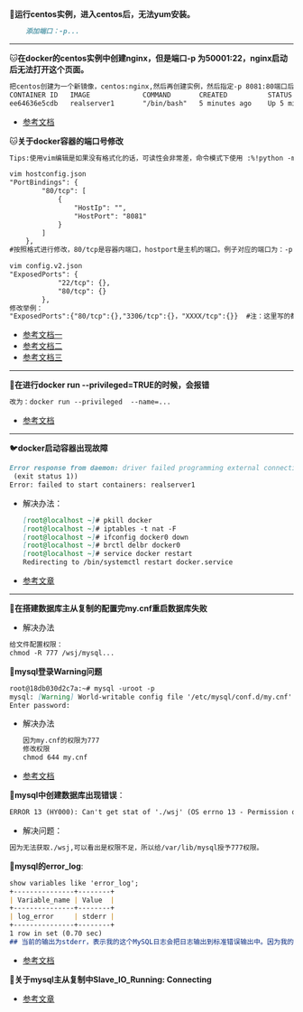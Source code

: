🐷**运行centos实例，进入centos后，无法yum安装。**

```md
    添加端口：-p...
```

---

🐱**在docker的centos实例中创建nginx，但是端口-p 为50001:22，nginx启动后无法打开这个页面。**

```md
把centos创建为一个新镜像，centos:nginx,然后再创建实例，然后指定-p 8081:80端口后，即可打开nginx访问页面。
CONTAINER ID   IMAGE             COMMAND       CREATED          STATUS          PORTS                                           NAMES
ee64636e5cdb   realserver1       "/bin/bash"   5 minutes ago    Up 5 minutes    22/tcp, 0.0.0.0:8081->80/tcp, :::8081->80/tcp   realserver3
```

- [参考文档](https://blog.csdn.net/weixin_53466908/article/details/123754732?)

🐱**关于docker容器的端口号修改**

```md
Tips:使用vim编辑是如果没有格式化的话，可读性会非常差，命令模式下使用 :%!python -m json.tool 格式化json文档会非常舒服

vim hostconfig.json
"PortBindings": {
        "80/tcp": [
            {
                "HostIp": "",
                "HostPort": "8081"
            }
        ]
    },
#按照格式进行修改，80/tcp是容器内端口，hostport是主机的端口。例子对应的端口为：-p 8081:80

vim config.v2.json
"ExposedPorts": {
            "22/tcp": {},
            "80/tcp": {}
        },
修改举例：
"ExposedPorts":{"80/tcp":{},"3306/tcp":{}，"XXXX/tcp":{}}  #注：这里写的都是容器内的端口
```

- [参考文档一](https://www.likecs.com/show-307526880.html#sc=374)
- [参考文档二](https://blog.csdn.net/weixin_43865008/article/details/122111611?)
- [参考文档三](https://blog.csdn.net/weixin_46152207/article/details/113684674?)

---

🦋**在进行docker run --privileged=TRUE的时候，会报错**

```md
改为：docker run --privileged  --name=...
```

- [参考文档](https://blog.csdn.net/halcyonbaby/article/details/43499409)

---

🐦**docker启动容器出现故障**

```md
Error response from daemon: driver failed programming external connectivity on endpoint realserver1 (1c192ad75c52464cb0d869786a1d5e1daa6d7bc741ecaa23bf44e6e9e519afc6):  (iptables failed: iptables --wait -t nat -A DOCKER -p tcp -d 0/0 --dport 8081 -j DNAT --to-destination 172.17.0.2:80 ! -i docker0: iptables: No chain/target/match by that name.
 (exit status 1))
Error: failed to start containers: realserver1
```

- 解决办法：
  ```md
  [root@localhost ~]# pkill docker
  [root@localhost ~]# iptables -t nat -F
  [root@localhost ~]# ifconfig docker0 down
  [root@localhost ~]# brctl delbr docker0
  [root@localhost ~]# service docker restart
  Redirecting to /bin/systemctl restart docker.service
  ```
- [参考文章](https://www.zengjunpeng.com/?id=90)

---

🍉**在搭建数据库主从复制的配置完my.cnf重启数据库失败**

- 解决办法

```md
给文件配置权限：
chmod -R 777 /wsj/mysql...
```

🍎**mysql登录Warning问题**

```md
root@18db030d2c7a:~# mysql -uroot -p
mysql: [Warning] World-writable config file '/etc/mysql/conf.d/my.cnf' is ignored.
Enter password: 
```

- 解决办法
  ```md
  因为my.cnf的权限为777
  修改权限
  chmod 644 my.cnf
  ```
- [参考文档](https://blog.csdn.net/u010033674/article/details/104450663?)

🍌**mysql中创建数据库出现错误**：

```md
ERROR 13 (HY000): Can't get stat of './wsj' (OS errno 13 - Permission denied)
```

- 解决问题：

```md
因为无法获取./wsj,可以看出是权限不足，所以给/var/lib/mysql授予777权限。
```

🌹**mysql的error_log**:

```md
show variables like 'error_log';
+---------------+--------+
| Variable_name | Value  |
+---------------+--------+
| log_error     | stderr |
+---------------+--------+
1 row in set (0.70 sec)
## 当前的输出为stderr，表示我的这个MySQL日志会把日志输出到标准错误输出中。因为我的这个MySQL是使用docker容器启动的。所以这个error log默认是这么配置的。这样当我们启动这个容器的时候，如果启动失败，就可以使用docker logs 容器ID来查看具体启动MySQL服务的日志了。
```

- [参考文档](https://blog.csdn.net/javaanddonet/article/details/113276976?)

🌷**关于mysql主从复制中Slave_IO_Running: Connecting**

- [参考文章](https://blog.csdn.net/qq_36756682/article/details/109647266?)
